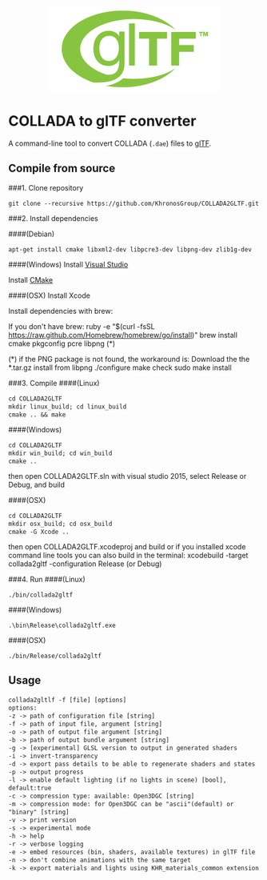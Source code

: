 <p align="center">
<img src="https://raw.githubusercontent.com/KhronosGroup/glTF/master/specification/figures/gltf.png">
</p>

# COLLADA to glTF converter

A command-line tool to convert COLLADA (`.dae`) files to [glTF](https://github.com/KhronosGroup/glTF).

## Compile from source 

###1. Clone repository
 
 ```
git clone --recursive https://github.com/KhronosGroup/COLLADA2GLTF.git
```

###2. Install dependencies 

####(Debian)
 ```
apt-get install cmake libxml2-dev libpcre3-dev libpng-dev zlib1g-dev
```
####(Windows)
Install [Visual Studio](http://code.visualstudio.com)

Install [CMake](http://cmake.org/cmake/resources/software.html)

####(OSX)
Install Xcode

Install dependencies with brew:

If you don't have brew: ruby -e "$(curl -fsSL https://raw.github.com/Homebrew/homebrew/go/install)"
brew install cmake pkgconfig pcre libpng (*)

(*) if the PNG package is not found, the workaround is:
Download the the *.tar.gz install from libpng
./configure
make check
sudo make install

###3. Compile
####(Linux)
 ```
cd COLLADA2GLTF
mkdir linux_build; cd linux_build 
cmake .. && make
```
####(Windows)
```
cd COLLADA2GLTF
mkdir win_build; cd win_build
cmake .. 
```
then open COLLADA2GLTF.sln with visual studio 2015, select Release or Debug, and build

####(OSX)
```
cd COLLADA2GLTF
mkdir osx_build; cd osx_build
cmake -G Xcode ..
```
then open COLLADA2GLTF.xcodeproj and build
or if you installed xcode command line tools you can also build in the terminal: xcodebuild -target collada2gltf -configuration Release (or Debug)

###4. Run
####(Linux)
```
./bin/collada2gltf
```
####(Windows)
```
.\bin\Release\collada2gltf.exe
```
####(OSX)
```
./bin/Release/collada2gltf
```
## Usage

```
collada2gltlf -f [file] [options]
options:
-z -> path of configuration file [string]
-f -> path of input file, argument [string]
-o -> path of output file argument [string]
-b -> path of output bundle argument [string]
-g -> [experimental] GLSL version to output in generated shaders
-i -> invert-transparency
-d -> export pass details to be able to regenerate shaders and states
-p -> output progress
-l -> enable default lighting (if no lights in scene) [bool], default:true
-c -> compression type: available: Open3DGC [string]
-m -> compression mode: for Open3DGC can be "ascii"(default) or "binary" [string]
-v -> print version
-s -> experimental mode
-h -> help
-r -> verbose logging
-e -> embed resources (bin, shaders, available textures) in glTF file
-n -> don't combine animations with the same target
-k -> export materials and lights using KHR_materials_common extension
```

